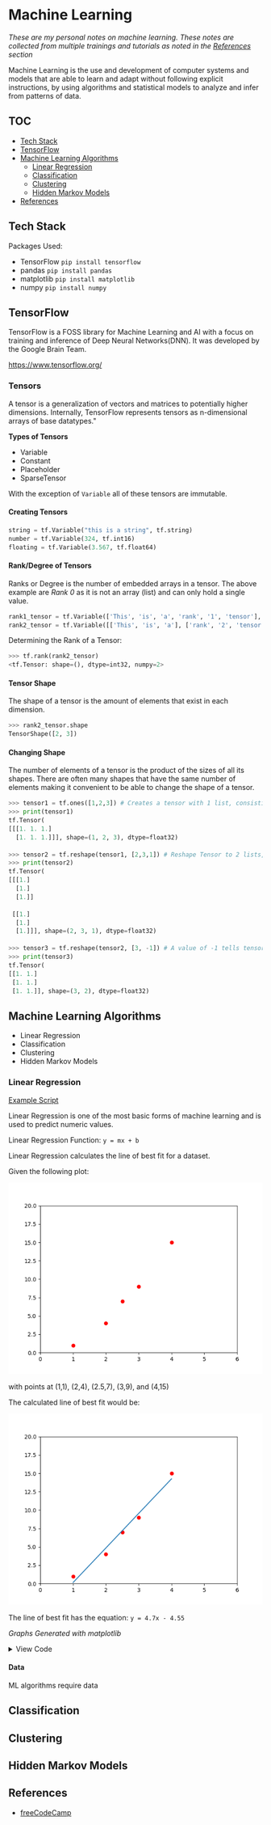 # Machine Learning

*These are my personal notes on machine learning. These notes are collected from multiple trainings and tutorials as noted in the [References](#references) section*

Machine Learning is the use and development of computer systems and models that are able to learn and adapt without following explicit instructions, by using algorithms and statistical models to analyze and infer from patterns of data. 

## TOC

 - [Tech Stack](#tech-stack)
 - [TensorFlow](#tensorflow)
 - [Machine Learning Algorithms](#machine-learning-algorithms)
    - [Linear Regression](#linear-regression)
    - [Classification]()
    - [Clustering]()
    - [Hidden Markov Models]()
 - [References](#references)


## Tech Stack
Packages Used:
 - TensorFlow `pip install tensorflow`
 - pandas `pip install pandas`
 - matplotlib `pip install matplotlib`
 - numpy `pip install numpy`


## TensorFlow
TensorFlow is a FOSS library for Machine Learning and AI with a focus on training and inference of Deep Neural Networks(DNN). It was developed by the Google Brain Team. 

https://www.tensorflow.org/

### Tensors

A tensor is a generalization of vectors and matrices to potentially higher dimensions. Internally, TensorFlow represents tensors as n-dimensional arrays of base datatypes."

**Types of Tensors**
 - Variable
 - Constant
 - Placeholder
 - SparseTensor

 With the exception of `Variable` all of these tensors are immutable.

#### Creating Tensors

```python
string = tf.Variable("this is a string", tf.string)
number = tf.Variable(324, tf.int16)
floating = tf.Variable(3.567, tf.float64)
```

#### Rank/Degree of Tensors

Ranks or Degree is the number of embedded arrays in a tensor. The above example are *Rank 0* as it is not an array (list) and can only hold a single value.

```python
rank1_tensor = tf.Variable(['This', 'is', 'a', 'rank', '1', 'tensor'], tf.string)
rank2_tensor = tf.Variable([['This', 'is', 'a'], ['rank', '2', 'tensor']], tf.string)
```

Determining the Rank of a Tensor:
```python
>>> tf.rank(rank2_tensor)
<tf.Tensor: shape=(), dtype=int32, numpy=2>
```

#### Tensor Shape

The shape of a tensor is the amount of elements that exist in each dimension.

```python
>>> rank2_tensor.shape
TensorShape([2, 3])
```

#### Changing Shape

The number of elements of a tensor is the product of the sizes of all its shapes. There are often many shapes that have the same number of elements making it convenient to be able to change the shape of a tensor.

```python
>>> tensor1 = tf.ones([1,2,3]) # Creates a tensor with 1 list, consisting of 2 lists with 3 elements each - 6 elements total
>>> print(tensor1)
tf.Tensor(
[[[1. 1. 1.]
  [1. 1. 1.]]], shape=(1, 2, 3), dtype=float32)

>>> tensor2 = tf.reshape(tensor1, [2,3,1]) # Reshape Tensor to 2 lists, consisting of 3 lists each, each containing 1 element - 6 elements total
>>> print(tensor2)
tf.Tensor(
[[[1.]
  [1.]
  [1.]]

 [[1.]
  [1.]
  [1.]]], shape=(2, 3, 1), dtype=float32)

>>> tensor3 = tf.reshape(tensor2, [3, -1]) # A value of -1 tells tensor flow to calculate that value to ensure the tensor is reshaped accordingly
>>> print(tensor3)
tf.Tensor(
[[1. 1.]
 [1. 1.]
 [1. 1.]], shape=(3, 2), dtype=float32)
```

## Machine Learning Algorithms

 - Linear Regression
 - Classification
 - Clustering
 - Hidden Markov Models

### Linear Regression

[Example Script](linear_regression.py)


Linear Regression is one of the most basic forms of machine learning and is used to predict numeric values.

Linear Regression Function: `y = mx + b`

Linear Regression calculates the line of best fit for a dataset. 

Given the following plot:

![Linear Regression Sample Plot](/images/linear_regression/linear_regression_example_plot.png)

with points at (1,1), (2,4), (2.5,7), (3,9), and (4,15)

The calculated line of best fit would be:

![Line of Best Fit](/images/linear_regression/linear_regression_LOBF.png)

The line of best fit has the equation: `y = 4.7x - 4.55`

*Graphs Generated with matplotlib*
<details>
    <summary>View Code</summary>

```python
import matplotlib.pyplot as plt
import numpy as np

# Sample Dataset
x = [1, 2, 2.5, 3, 4]
y = [1, 4, 7, 9, 15]

# Plot Sample Dataset
plt.plot(x,y, 'ro')
plt.axis([0, 6, 0, 20])

# Calculate and Plot Line of Best Fit
plt.plot(np.unique(x), np.poly1d(np.polyfit(x, y, 1))(np.unique(x)))

plt.show()

# Finding Values of m and b =? [ m b ]
f = np.polyfit(x, y, 1)
print(f)
```
</details>

#### Data

ML algorithms require data

## Classification

## Clustering

## Hidden Markov Models

## References

- [freeCodeCamp](https://www.freecodecamp.org/learn/machine-learning-with-python/)